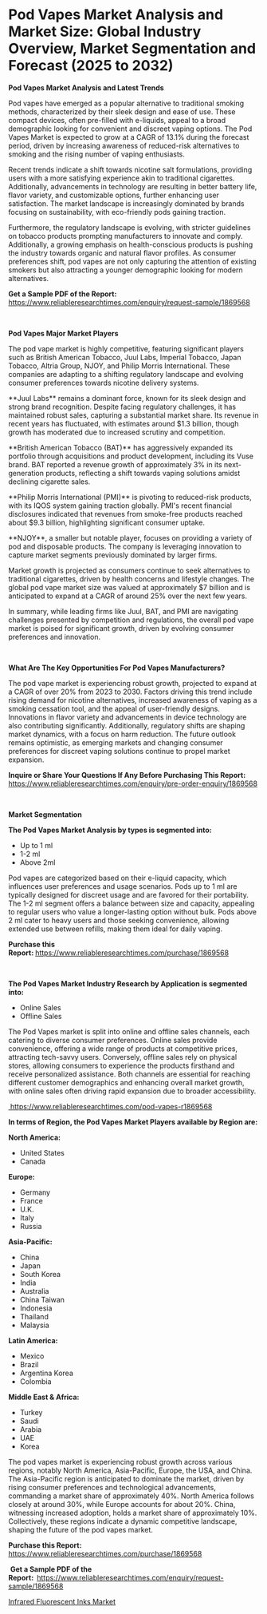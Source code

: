 <p><h1>Pod Vapes Market Analysis and Market Size: Global Industry Overview, Market Segmentation and Forecast (2025 to 2032)</h1></p><p><strong>Pod Vapes Market Analysis and Latest Trends</strong></p>
<p><p>Pod vapes have emerged as a popular alternative to traditional smoking methods, characterized by their sleek design and ease of use. These compact devices, often pre-filled with e-liquids, appeal to a broad demographic looking for convenient and discreet vaping options. The Pod Vapes Market is expected to grow at a CAGR of 13.1% during the forecast period, driven by increasing awareness of reduced-risk alternatives to smoking and the rising number of vaping enthusiasts.</p><p>Recent trends indicate a shift towards nicotine salt formulations, providing users with a more satisfying experience akin to traditional cigarettes. Additionally, advancements in technology are resulting in better battery life, flavor variety, and customizable options, further enhancing user satisfaction. The market landscape is increasingly dominated by brands focusing on sustainability, with eco-friendly pods gaining traction.</p><p>Furthermore, the regulatory landscape is evolving, with stricter guidelines on tobacco products prompting manufacturers to innovate and comply. Additionally, a growing emphasis on health-conscious products is pushing the industry towards organic and natural flavor profiles. As consumer preferences shift, pod vapes are not only capturing the attention of existing smokers but also attracting a younger demographic looking for modern alternatives.</p></p>
<p><strong>Get a Sample PDF of the Report:&nbsp;</strong> <a href="https://www.reliableresearchtimes.com/enquiry/request-sample/1869568?utm_campaign=2714&utm_medium=2&utm_source=Github&utm_content=ia&utm_term=05042025&utm_id=pod-vapes">https://www.reliableresearchtimes.com/enquiry/request-sample/1869568</a></p>
<p>&nbsp;</p>
<p><strong>Pod Vapes Major Market Players</strong></p>
<p><p>The pod vape market is highly competitive, featuring significant players such as British American Tobacco, Juul Labs, Imperial Tobacco, Japan Tobacco, Altria Group, NJOY, and Philip Morris International. These companies are adapting to a shifting regulatory landscape and evolving consumer preferences towards nicotine delivery systems.</p><p>**Juul Labs** remains a dominant force, known for its sleek design and strong brand recognition. Despite facing regulatory challenges, it has maintained robust sales, capturing a substantial market share. Its revenue in recent years has fluctuated, with estimates around $1.3 billion, though growth has moderated due to increased scrutiny and competition.</p><p>**British American Tobacco (BAT)** has aggressively expanded its portfolio through acquisitions and product development, including its Vuse brand. BAT reported a revenue growth of approximately 3% in its next-generation products, reflecting a shift towards vaping solutions amidst declining cigarette sales.</p><p>**Philip Morris International (PMI)** is pivoting to reduced-risk products, with its IQOS system gaining traction globally. PMI's recent financial disclosures indicated that revenues from smoke-free products reached about $9.3 billion, highlighting significant consumer uptake.</p><p>**NJOY**, a smaller but notable player, focuses on providing a variety of pod and disposable products. The company is leveraging innovation to capture market segments previously dominated by larger firms.</p><p>Market growth is projected as consumers continue to seek alternatives to traditional cigarettes, driven by health concerns and lifestyle changes. The global pod vape market size was valued at approximately $7 billion and is anticipated to expand at a CAGR of around 25% over the next few years.</p><p>In summary, while leading firms like Juul, BAT, and PMI are navigating challenges presented by competition and regulations, the overall pod vape market is poised for significant growth, driven by evolving consumer preferences and innovation.</p></p>
<p>&nbsp;</p>
<p><strong>What Are The Key Opportunities For Pod Vapes Manufacturers?</strong></p>
<p><p>The pod vape market is experiencing robust growth, projected to expand at a CAGR of over 20% from 2023 to 2030. Factors driving this trend include rising demand for nicotine alternatives, increased awareness of vaping as a smoking cessation tool, and the appeal of user-friendly designs. Innovations in flavor variety and advancements in device technology are also contributing significantly. Additionally, regulatory shifts are shaping market dynamics, with a focus on harm reduction. The future outlook remains optimistic, as emerging markets and changing consumer preferences for discreet vaping solutions continue to propel market expansion.</p></p>
<p><strong>Inquire or Share Your Questions If Any Before Purchasing This Report:</strong> <a href="https://www.reliableresearchtimes.com/enquiry/pre-order-enquiry/1869568?utm_campaign=2714&utm_medium=2&utm_source=Github&utm_content=ia&utm_term=05042025&utm_id=pod-vapes">https://www.reliableresearchtimes.com/enquiry/pre-order-enquiry/1869568</a></p>
<p>&nbsp;</p>
<p><strong>Market Segmentation</strong></p>
<p><strong>The Pod Vapes Market Analysis by types is segmented into:</strong></p>
<p><ul><li>Up to 1 ml</li><li>1-2 ml</li><li>Above 2ml</li></ul></p>
<p><p>Pod vapes are categorized based on their e-liquid capacity, which influences user preferences and usage scenarios. Pods up to 1 ml are typically designed for discreet usage and are favored for their portability. The 1-2 ml segment offers a balance between size and capacity, appealing to regular users who value a longer-lasting option without bulk. Pods above 2 ml cater to heavy users and those seeking convenience, allowing extended use between refills, making them ideal for daily vaping.</p></p>
<p><strong>Purchase this Report:&nbsp;</strong><a href="https://www.reliableresearchtimes.com/purchase/1869568?utm_campaign=2714&utm_medium=2&utm_source=Github&utm_content=ia&utm_term=05042025&utm_id=pod-vapes">https://www.reliableresearchtimes.com/purchase/1869568</a></p>
<p>&nbsp;</p>
<p><strong>The Pod Vapes Market Industry Research by Application is segmented into:</strong></p>
<p><ul><li>Online Sales</li><li>Offline Sales</li></ul></p>
<p><p>The Pod Vapes market is split into online and offline sales channels, each catering to diverse consumer preferences. Online sales provide convenience, offering a wide range of products at competitive prices, attracting tech-savvy users. Conversely, offline sales rely on physical stores, allowing consumers to experience the products firsthand and receive personalized assistance. Both channels are essential for reaching different customer demographics and enhancing overall market growth, with online sales often driving rapid expansion due to broader accessibility.</p></p>
<p><a href="https://www.reliableresearchtimes.com/pod-vapes-r1869568?utm_campaign=2714&utm_medium=2&utm_source=Github&utm_content=ia&utm_term=05042025&utm_id=pod-vapes">&nbsp;https://www.reliableresearchtimes.com/pod-vapes-r1869568</a></p>
<p><strong>In terms of Region, the Pod Vapes Market Players available by Region are:</strong></p>
<p>
    <p> <strong> North America: </strong>
        <ul>
            <li>United States</li>
            <li>Canada</li>
        </ul>
        </p> 
    <p> <strong> Europe: </strong>
        <ul>
            <li>Germany</li>
            <li>France</li>
            <li>U.K.</li>
            <li>Italy</li>
            <li>Russia</li>
        </ul>
        </p> 
    <p> <strong> Asia-Pacific: </strong>
        <ul>
            <li>China</li>
            <li>Japan</li>
            <li>South Korea</li>
            <li>India</li>
            <li>Australia</li>
            <li>China Taiwan</li>
            <li>Indonesia</li>
            <li>Thailand</li>
            <li>Malaysia</li>
        </ul>
        </p> 
    <p> <strong> Latin America: </strong>
        <ul>
            <li>Mexico</li>
            <li>Brazil</li>
            <li>Argentina Korea</li>
            <li>Colombia</li>
        </ul>
        </p> 
    <p> <strong> Middle East & Africa: </strong>
        <ul>
            <li>Turkey</li>
            <li>Saudi</li>
            <li>Arabia</li>
            <li>UAE</li>
            <li>Korea</li>
        </ul>
    </p>
    </p>
<p><p>The pod vapes market is experiencing robust growth across various regions, notably North America, Asia-Pacific, Europe, the USA, and China. The Asia-Pacific region is anticipated to dominate the market, driven by rising consumer preferences and technological advancements, commanding a market share of approximately 40%. North America follows closely at around 30%, while Europe accounts for about 20%. China, witnessing increased adoption, holds a market share of approximately 10%. Collectively, these regions indicate a dynamic competitive landscape, shaping the future of the pod vapes market.</p></p>
<p><strong>Purchase this Report: </strong><a href="https://www.reliableresearchtimes.com/purchase/1869568?utm_campaign=2714&utm_medium=2&utm_source=Github&utm_content=ia&utm_term=05042025&utm_id=pod-vapes">https://www.reliableresearchtimes.com/purchase/1869568</a></p>
<p>&nbsp;<strong>Get a Sample PDF of the Report:&nbsp;&nbsp;</strong><a href="https://www.reliableresearchtimes.com/enquiry/request-sample/1869568?utm_campaign=2714&utm_medium=2&utm_source=Github&utm_content=ia&utm_term=05042025&utm_id=pod-vapes">https://www.reliableresearchtimes.com/enquiry/request-sample/1869568</a></p>
<p><strong></strong></p>
<p><p><a href="https://github.com/nabadeneme/Market-Research-Report-List-1/blob/main/infrared-fluorescent-inks-market.md?utm_campaign=2714&utm_medium=2&utm_source=Github&utm_content=ia&utm_term=05042025&utm_id=pod-vapes">Infrared Fluorescent Inks Market</a></p></p>